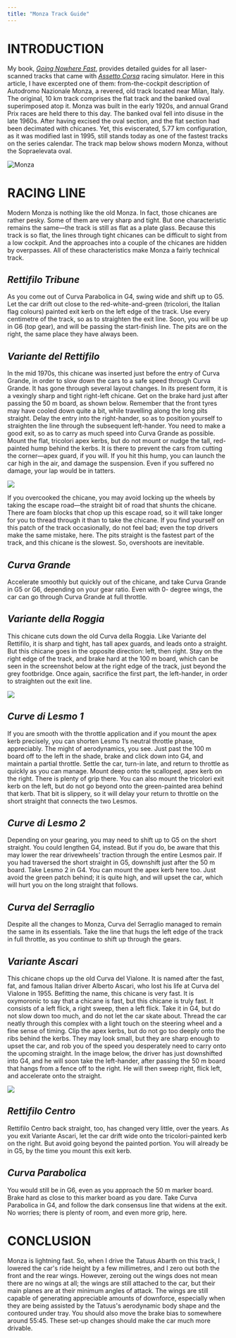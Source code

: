 ```yaml
---
title: "Monza Track Guide"
---
```


# INTRODUCTION

My book, *[Going Nowhere Fast](https://www.amazon.com/Going-Nowhere-Assetto-Corsa-2018-01-20-ebook/dp/B00NS918M4/ref=sr_1_4?keywords=amen+zwa&qid=1637678617&qsid=139-4891948-0624130&sr=8-4&sres=B00WNBY3AW%2CB00FRJRAWA%2CB00RJL1GUQ%2CB00NS918M4%2CB007O48QTC%2CB0085P197A%2CB078MFL33P%2CB009Z2H91W%2CB08Q77JRMC%2CB00OFWFV12%2CB075T4VS5F%2CB075T7HYR5%2CB00DJUK8HS%2CB07XYHLQ9C%2CB086PHR52V%2CB075T6BVGZ)*, provides detailed guides for all laser-scanned tracks that came with *[Assetto Corsa](https://www.assettocorsa.it/home-ac/)* racing simulator. Here in this article, I have excerpted one of them: from-the-cockpit description of Autodromo Nazionale Monza, a revered, old track located near Milan, Italy. The original, 10 km track comprises the flat track and the banked oval superimposed atop it. Monza was built in the early 1920s, and annual Grand Prix races are held there to this day. The banked oval fell into disuse in the late 1960s. After having excised the oval section, and the flat section had been decimated with chicanes. Yet, this eviscerated, 5.77 km configuration, as it was modified last in 1995, still stands today as one of the fastest tracks on the series calendar. The track map below shows modern Monza, without the Sopraelevata oval.

![Monza](./figures/Monza/MonzaMap.jpg)

# RACING LINE

Modern Monza is nothing like the old Monza. In fact, those chicanes are rather pesky. Some of them are very sharp and tight. But one characteristic remains the same—the track is still as flat as a plate glass. Because this track is so flat, the lines through tight chicanes can be difficult to sight from a low cockpit. And the approaches into a couple of the chicanes are hidden by overpasses. All of these characteristics make Monza a fairly technical track.

## *Rettifilo Tribune*

As you come out of Curva Parabolica in G4, swing wide and shift up to G5. Let the car drift out close to the red-white-and-green (tricolori, the Italian flag colours) painted exit kerb on the left edge of the track. Use every centimetre of the track, so as to straighten the exit line. Soon, you will be up in G6 (top gear), and will be passing the start-finish line. The pits are on the right, the same place they have always been.

## *Variante del Rettifilo*

In the mid 1970s, this chicane was inserted just before the entry of Curva Grande, in order to slow down the cars to a safe speed through Curva Grande. It has gone through several layout changes. In its present form, it is a vexingly sharp and tight right-left chicane. Get on the brake hard just after passing the 50 m board, as shown below. Remember that the front tyres may have cooled down quite a bit, while travelling along the long pits straight. Delay the entry into the right-hander, so as to position yourself to straighten the line through the subsequent left-hander. You need to make a good exit, so as to carry as much speed into Curva Grande as possible. Mount the flat, tricolori apex kerbs, but do not mount or nudge the tall, red-painted hump behind the kerbs. It is there to prevent the cars from cutting the corner—apex guard, if you will. If you hit this hump, you can launch the car high in the air, and damage the suspension. Even if you suffered no damage, your lap would be in tatters.

![](./figures/Monza/MonzaFA-01VariantedelRettifilo.jpg)

If you overcooked the chicane, you may avoid locking up the wheels by taking the escape road—the straight bit of road that shunts the chicane. There are foam blocks that chop up this escape road, so it will take longer for you to thread through it than to take the chicane. If you find yourself on this patch of the track occasionally, do not feel bad; even the top drivers make the same mistake, here. The pits straight is the fastest part of the track, and this chicane is the slowest. So, overshoots are inevitable.

## *Curva Grande*

Accelerate smoothly but quickly out of the chicane, and take Curva Grande in G5 or G6, depending on your gear ratio. Even with 0- degree wings, the car can go through Curva Grande at full throttle.

## *Variante della Roggia*

This chicane cuts down the old Curva della Roggia. Like Variante del Rettifilo, it is sharp and tight, has tall apex guards, and leads onto a straight. But this chicane goes in the opposite direction: left, then right. Stay on the right edge of the track, and brake hard at the 100 m board, which can be seen in the screenshot below at the right edge of the track, just beyond the grey footbridge. Once again, sacrifice the first part, the left-hander, in order to straighten out the exit line.

![](./figures/Monza/MonzaFA-03VariantedellaRoggia.jpg)

## *Curve di Lesmo 1*

If you are smooth with the throttle application and if you mount the apex kerb precisely, you can shorten Lesmo 1’s neutral throttle phase, appreciably. The might of aerodynamics, you see. Just past the 100 m board off to the left in the shade, brake and click down into G4, and maintain a partial throttle. Settle the car, turn-in late, and return to throttle as quickly as you can manage. Mount deep onto the scalloped, apex kerb on the right. There is plenty of grip there. You can also mount the tricolori exit kerb on the left, but do not go beyond onto the green-painted area behind that kerb. That bit is slippery, so it will delay your return to throttle on the short straight that connects the two Lesmos.

## *Curve di Lesmo 2*

Depending on your gearing, you may need to shift up to G5 on the short straight. You could lengthen G4, instead. But if you do, be aware that this may lower the rear drivewheels’ traction through the entire Lesmos pair. If you had traversed the short straight in G5, downshift just after the 50 m board. Take Lesmo 2 in G4. You can mount the apex kerb here too. Just avoid the green patch behind; it is quite high, and will upset the car, which will hurt you on the long straight that follows.

## *Curva del Serraglio*

Despite all the changes to Monza, Curva del Serraglio managed to remain the same in its essentials. Take the line that hugs the left edge of the track in full throttle, as you continue to shift up through the gears.

## *Variante Ascari*

This chicane chops up the old Curva del Vialone. It is named after the fast, fat, and famous Italian driver Alberto Ascari, who lost his life at Curva del Vialone in 1955. Befitting the name, this chicane is very fast. It is oxymoronic to say that a chicane is fast, but this chicane is truly fast. It consists of a left flick, a right sweep, then a left flick. Take it in G4, but do not slow down too much, and do not let the car skate about. Thread the car neatly through this complex with a light touch on the steering wheel and a fine sense of timing. Clip the apex kerbs, but do not go too deeply onto the ribs behind the kerbs. They may look small, but they are sharp enough to upset the car, and rob you of the speed you desperately need to carry onto the upcoming straight. In the image below, the driver has just downshifted into G4, and he will soon take the left-hander, after passing the 50 m board that hangs from a fence off to the right. He will then sweep right, flick left, and accelerate onto the straight.

![](./figures/Monza/MonzaFA-07VarianteAscari.jpg)

## *Rettifilo Centro*

Rettifilo Centro back straight, too, has changed very little, over the years. As you exit Variante Ascari, let the car drift wide onto the tricolori-painted kerb on the right. But avoid going beyond the painted portion. You will already be in G5, by the time you mount this exit kerb.

## *Curva Parabolica*

You would still be in G6, even as you approach the 50 m marker board. Brake hard as close to this marker board as you dare. Take Curva Parabolica in G4, and follow the dark consensus line that widens at the exit. No worries; there is plenty of room, and even more grip, here.

# CONCLUSION

Monza is lightning fast. So, when I drive the Tatuus Abarth on this track, I lowered the car's ride height by a few millimetres, and I zero out both the front and the rear wings. However, zeroing out the wings does not mean there are no wings at all; the wings are still attached to the car, but their main planes are at their minimum angles of attack. The wings are still capable of generating appreciable amounts of downforce, especially when they are being assisted by the Tatuus's aerodynamic body shape and the contoured under tray. You should also move the brake bias to somewhere around 55:45. These set-up changes should make the car much more drivable.